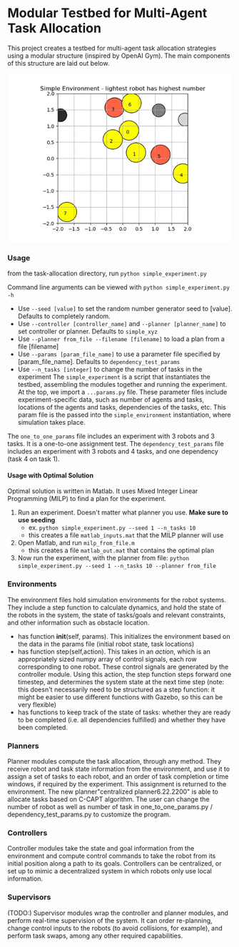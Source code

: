 # Modular Testbed for Multi-Agent Task Allocation

This project creates a testbed for multi-agent task allocation strategies using a modular structure (inspired by OpenAI Gym). The main components of this structure are laid out below.

![](imgs/animation7-9.gif)

### Usage

from the task-allocation directory, run `python simple_experiment.py`

Command line arguments can be viewed with `python simple_experiment.py -h`
* Use `--seed [value]` to set the random number generator seed to [value]. Defaults to completely random.
* Use `--controller [controller_name]` and `--planner [planner_name]` to set controller or planner. Defaults to `simple_xyz`
* Use `--planner from_file --filename [filename]` to load a plan from a file [filename]
* Use `--params [param_file_name]` to use a parameter file specified by [param_file_name]. Defaults to `dependency_test_params`
* Use `--n_tasks [integer]` to change the number of tasks in the experiment
The `simple_experiment` is a script that instantiates the testbed, assembling the modules together and running the experiment. At the top, we import a `...params.py` file. These parameter files include experiment-specific data, such as number of agents and tasks, locations of the agents and tasks, dependencies of the tasks, etc. This param file is the passed into the `simple_environment` instantiation, where simulation takes place. 

The `one_to_one_params` file includes an experiment with 3 robots and 3 tasks. It is a one-to-one assignment test. The `dependency_test_params` file includes an experiment with 3 robots and 4 tasks, and one dependency (task 4 on task 1).

#### Usage with Optimal Solution
Optimal solution is written in Matlab. It uses Mixed Integer Linear Programming (MILP) to find a plan for the experiment. 
1. Run an experiment. Doesn't matter what planner you use. **Make sure to use seeding**
    - ex. `python simple_experiment.py --seed 1 --n_tasks 10`
    - this creates a file `matlab_inputs.mat` that the MILP planner will use
2. Open Matlab, and run `milp_from_file.m`
    - this creates a file `matlab_out.mat` that contains the optimal plan
3. Now run the experiment, with the planner from file: `python simple_experiment.py --seed 1 --n_tasks 10 --planner from_file`

### Environments
The environment files hold simulation environments for the robot systems. They include a step function to calculate dynamics, and hold the state of the robots in the system, the state of tasks/goals and relevant constraints, and other information such as obstacle location. 
* has function __init__(self, params). This initializes the environment based on the data in the params file (initial robot state, task locations)
* has function step(self,action). This takes in an *action*, which is an appropriately sized numpy array of control signals, each row corresponding to one robot. These control signals are generated by the controller module. Using this action, the step function steps forward one timestep, and determines the system state at the next time step
(note: this doesn't necessarily need to be structured as a step function: it might be easier to use different functions with Gazebo, so this can be very flexible)
* has functions to keep track of the state of tasks: whether they are ready to be completed (i.e. all dependencies fulfilled) and whether they have been completed. 

### Planners
Planner modules compute the task allocation, through any method. They receive robot and task state information from the environment, and use it to assign a set of tasks to each robot, and an order of task completion or time windows, if required by the experiment. This assignment is returned to the environment. The new planner"centralized planner6.22.2200" is able to allocate tasks based on C-CAPT algorithm. The user can change the number of robot as well as number of task in one_to_one_params.py / dependency_test_params.py to customize the program.

### Controllers
Controller modules take the state and goal information from the environment and compute control commands to take the robot from its initial position along a path to its goals. Controllers can be centralized, or set up to mimic a decentralized system in which robots only use local information.

### Supervisors
(TODO:) Supervisor modules wrap the controller and planner modules, and perform real-time supervision of the system. It can order re-planning, change control inputs to the robots (to avoid collisions, for example), and perform task swaps, among any other required capabilities.


